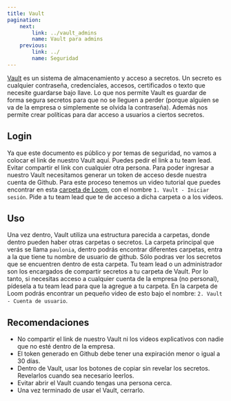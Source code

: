 ```yaml
---
title: Vault
pagination:
    next:
        link: ../vault_admins
        name: Vault para admins
    previous:
        link: ../
        name: Seguridad
---
```


[Vault](https://www.vaultproject.io/) es un sistema de almacenamiento y acceso a secretos. Un secreto es cualquier contraseña, credenciales, accesos, certificados o texto que necesite guardarse bajo llave. Lo que nos permite Vault es guardar de forma segura secretos para que no se lleguen a perder (porque alguien se va de la empresa o simplemente se olvida la contraseña). Además nos permite crear políticas para dar acceso a usuarios a ciertos secretos.

## Login

Ya que este documento es público y por temas de seguridad, no vamos a colocar el link de nuestro Vault aquí. Puedes pedir el link a tu team lead. Evitar compartir el link con cualquier otra persona.
Para poder ingresar a nuestro Vault necesitamos generar un token de acceso desde nuestra cuenta de Github. Para este proceso tenemos un video tutorial que puedes encontrar en esta [carpeta de Loom](https://www.loom.com/team-videos/Vault), con el nombre `1. Vault - Iniciar sesión`. Pide a tu team lead que te de acceso a dicha carpeta o a los videos.

## Uso

Una vez dentro, Vault utiliza una estructura parecida a carpetas, donde dentro pueden haber otras carpetas o secretos. 
La carpeta principal que verás se llama `paulonia`, dentro podrás encontrar diferentes carpetas, entra a la que tiene tu nombre de usuario de github. Sólo podras ver los secretos que se encuentren dentro de esta carpeta. Tu team lead o un administrador son los encargados de compartir secretos a tu carpeta de Vault. Por lo tanto, si necesitas acceso a cualquier cuenta de la empresa (no personal), pídesela a tu team lead para que la agregue a tu carpeta. En la carpeta de Loom podrás encontrar un pequeño video de esto bajo el nombre: `2. Vault - Cuenta de usuario`.

## Recomendaciones

- No compartir el link de nuestro Vault ni los videos explicativos con nadie que no esté dentro de la empresa.
- El token generado en Github debe tener una expiración menor o igual a 30 días.
- Dentro de Vault, usar los botones de copiar sin revelar los secretos. Revelarlos cuando sea necesario leerlos.
- Evitar abrir el Vault cuando tengas una persona cerca.
- Una vez terminado de usar el Vault, cerrarlo.
